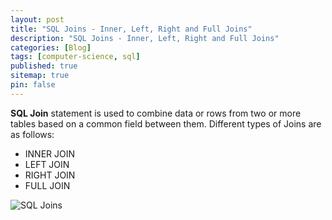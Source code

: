 ```yaml
---
layout: post
title: "SQL Joins - Inner, Left, Right and Full Joins"
description: "SQL Joins - Inner, Left, Right and Full Joins"
categories: [Blog]
tags: [computer-science, sql]
published: true
sitemap: true
pin: false
---
```



**SQL Join** statement is used to combine data or rows from two or more tables based on a common field between them. Different types of Joins are as follows: 

- INNER JOIN
- LEFT JOIN
- RIGHT JOIN
- FULL JOIN

![SQL Joins](https://user-images.githubusercontent.com/77569653/227738791-78897c64-4c15-4d6a-b75a-656c6a59a5d2.png)
